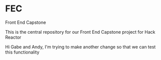 # FEC
Front End Capstone

This is the central repository for our Front End Capstone project for Hack Reactor


Hi Gabe and Andy, I'm trying to make another change so that we can test this functionality
